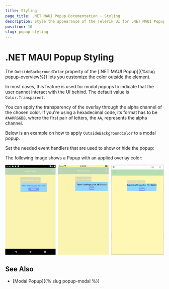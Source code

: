 ```yaml
---
title: Styling
page_title: .NET MAUI Popup Documentation - Styling
description: Style the appearance of the Telerik UI for .NET MAUI Popup by setting its overlay color.
position: 10
slug: popup-styling
---
```


# .NET MAUI Popup Styling

The `OutsideBackgroundColor` property of the [.NET MAUI Popup]({%slug popup-overview%}) lets you customize the color outside the element.

In most cases, this feature is used for modal popups to indicate that the user cannot interact with the UI behind. The default value is `Color.Transparent`.

You can apply the transparency of the overlay through the alpha channel of the chosen color. If you're using a hexadecimal code, its format has to be `#AARRGGBB`, where the first pair of letters, the `AA`, represents the alpha channel.

Below is an example on how to apply `OutsideBackgroundColor` to a modal popup.

<snippet id='popup-styling' />

Set the needed event handlers that are used to show or hide the popup:

<snippet id='popup-styling-events' />

The following image shows a Popup with an applied overlay color:

![.NET MAUI Popup Modal](images/popup_features_modal.png)

## See Also

- [Modal Popup]({% slug popup-modal %})
